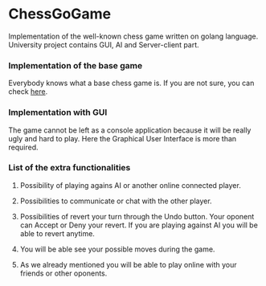 # ChessGoGame
Implementation of the well-known chess game written on golang language. University project contains GUI, AI and Server-client part.

### Implementation of the base game

Everybody knows what a base chess game is. If you are not sure, you can check [here](https://en.wikipedia.org/wiki/Chess).

### Implementation with GUI

The game cannot be left as a console application because it will be really ugly and hard to play. Here the Graphical User Interface is more than required.

### List of the extra functionalities

1. Possibility of playing agains AI or another online connected player.

2. Possibilities to communicate or chat with the other player.

3. Possibilities of revert your turn through the Undo button. Your oponent can Accept or Deny your revert. If you are playing against AI you will be able to revert anytime.

4. You will be able see your possible moves during the game.

5. As we already mentioned you will be able to play online with your friends or other oponents.
